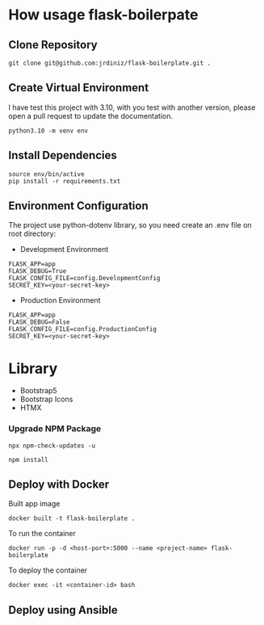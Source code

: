 # How usage flask-boilerpate

## Clone Repository

```
git clone git@github.com:jrdiniz/flask-boilerplate.git . 
```

## Create Virtual Environment

I have test this project with 3.10, with you test with another version, please open a pull request to update the documentation.

```
python3.10 -m venv env
```

## Install Dependencies 

```
source env/bin/active
pip install -r requirements.txt
```

## Environment Configuration

The project use python-dotenv library, so you need create an .env file on root directory:

 - Development Environment 

```
FLASK_APP=app
FLASK_DEBUG=True
FLASK_CONFIG_FILE=config.DevelopmentConfig
SECRET_KEY=<your-secret-key>

```

 - Production Environment

```
FLASK_APP=app
FLASK_DEBUG=False
FLASK_CONFIG_FILE=config.ProductionConfig
SECRET_KEY=<your-secret-key>

```

# Library

 - Bootstrap5
 - Bootstrap Icons
 - HTMX

### Upgrade NPM Package

```npx npm-check-updates -u```

```npm install```

## Deploy with Docker

Built app image

```
docker built -t flask-boilerplate .
```

To run the container

```
docker run -p -d <host-port>:5000 --name <project-name> flask-boilerplate
```

To deploy the container

```
docker exec -it <container-id> bash
```

## Deploy using Ansible


